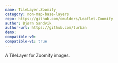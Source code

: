 ```yaml
---
name: TileLayer.Zoomify
category: non-map-base-layers
repo: https://github.com/cmulders/Leaflet.Zoomify
author: Bjørn Sandvik
author-url: https://github.com/turban
demo: 
compatible-v0:
compatible-v1: true
---
```


A TileLayer for Zoomify images.
